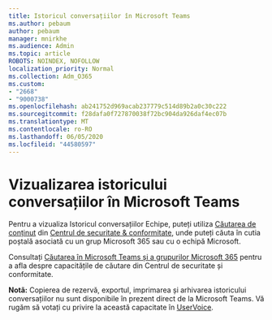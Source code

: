 ```yaml
---
title: Istoricul conversațiilor în Microsoft Teams
ms.author: pebaum
author: pebaum
manager: mnirkhe
ms.audience: Admin
ms.topic: article
ROBOTS: NOINDEX, NOFOLLOW
localization_priority: Normal
ms.collection: Adm_O365
ms.custom:
- "2668"
- "9000738"
ms.openlocfilehash: ab241752d969acab237779c514d89b2a0c30c222
ms.sourcegitcommit: f28dafa0f727870038f72bc904da926daf4ec07b
ms.translationtype: MT
ms.contentlocale: ro-RO
ms.lasthandoff: 06/05/2020
ms.locfileid: "44580597"
---
```

# <a name="viewing-chat-history-in-microsoft-teams"></a>Vizualizarea istoricului conversațiilor în Microsoft Teams

Pentru a vizualiza Istoricul conversațiilor Echipe, puteți utiliza [Căutarea de conținut](https://sip.protection.office.com/contentsearchbeta?ContentOnly=1) din [Centrul de securitate & conformitate](https://sip.protection.office.com/insightdashboard), unde puteți căuta în cutia poștală asociată cu un grup Microsoft 365 sau cu o echipă Microsoft. 

Consultați [Căutarea în Microsoft Teams și a grupurilor Microsoft 365](https://docs.microsoft.com/microsoft-365/compliance/content-search) pentru a afla despre capacitățile de căutare din Centrul de securitate și conformitate. 

**Notã:** Copierea de rezervă, exportul, imprimarea și arhivarea istoricului conversațiilor nu sunt disponibile în prezent direct de la Microsoft Teams. Vă rugăm să votați cu privire la această capacitate în [UserVoice](https://microsoftteams.uservoice.com/forums/555103-public/suggestions/16982542-backup-export-printing-archive-options?page=2&per_page=20). 